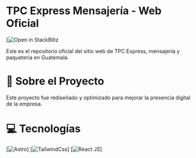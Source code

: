 # TPC Express Mensajería - Web Oficial

[![Open in StackBlitz](https://files.fm/f/3g59njkk84)

Este es el repositorio oficial del sitio web de TPC Express, mensajería y paquetería en Guatemala.

# 🚀 Sobre el Proyecto

Este proyecto fue rediseñado y optimizado para mejorar la presencia digital de la empresa.

# 💻 Tecnologías

[![Astro](https://astro.build)]
[![TailwindCss](https://tailwindcss.com)]
[![React JS](https://es.react.dev)]
